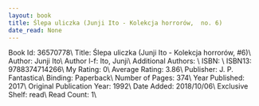 ```yaml
---
layout: book
title: Ślepa uliczka (Junji Ito - Kolekcja horrorów,  no. 6)
date_read: None
---
```


Book Id: 36570778\ 
Title: Ślepa uliczka (Junji Ito - Kolekcja horrorów, #6)\ 
Author: Junji Ito\ 
Author l-f: Ito, Junji\ 
Additional Authors: \ 
ISBN: \ 
ISBN13: 9788374714266\ 
My Rating: 0\ 
Average Rating: 3.86\ 
Publisher: J. P. Fantastica\ 
Binding: Paperback\ 
Number of Pages: 374\ 
Year Published: 2017\ 
Original Publication Year: 1992\ 
Date Added: 2018/10/06\ 
Exclusive Shelf: read\ 
Read Count: 1\ 


